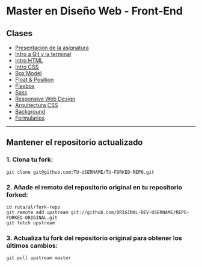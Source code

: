 # Master en Diseño Web - Front-End

## Clases

- [Presentacion de la asignatura](/clases/2017-10-23/2017-10-23.md)
- [Intro a Git y la terminal](/clases/2017-10-30/2017-10-30.md)
- [Intro HTML](/clases/2017-11-13/2017-11-13.md)
- [Intro CSS](/clases/2017-11-20/2017-11-20.md)
- [Box Model](/clases/2017-11-27/2017-11-27.md)
- [Float & Position](/clases/2017-12-04/2017-12-04.md)
- [Flexbox](/clases/2017-12-10/2017-12-10.md)
- [Sass](/clases/2018-01-15/2018-01-15.md)
- [Responsive Web Design](/clases/2018-01-22/2018-01-22.md)
- [Arquitectura CSS](/clases/2018-01-29/2018-01-29.md)
- [Background](/clases/2018-02-12/2018-02-12.md)
- [Formularios](/clases/2018-02-26/2018-02-26.md)

---

## Mantener el repositorio actualizado

### 1. Clona tu fork:

    git clone git@github.com:TU-USERNAME/TU-FORKED-REPO.git

### 2. Añade el remoto del repositorio original en tu repositorio forked: 

    cd ruta/al/fork-repo
    git remote add upstream git://github.com/ORIGINAL-DEV-USERNAME/REPO-FORKED-ORIGINAL.git
    git fetch upstream

### 3. Actualiza tu fork del repositorio original para obtener los últimos cambios:

    git pull upstream master